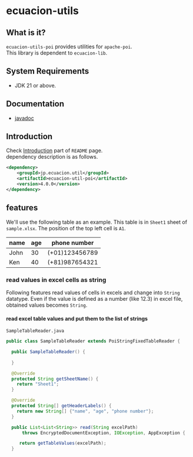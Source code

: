 # ecuacion-utils

## What is it?

`ecuacion-utils-poi` provides utilities for `apache-poi`.  
This library is dependent to `ecuacion-lib`.

## System Requirements

- JDK 21 or above.

## Documentation

- [javadoc](https://javadoc.ecuacion.jp/apidocs/ecuacion-util-poi/jp.ecuacion.util.poi/module-summary.html)

## Introduction

Check [Introduction](https://github.com/ecuacion-jp/ecuacion-lib) part of `README` page.  
dependency description is as follows.

```xml
<dependency>
    <groupId>jp.ecuacion.util</groupId>
    <artifactId>ecuacion-util-poi</artifactId>
    <version>4.0.0</version>
</dependency>
```

## features

We'll use the following table as an example. This table is in `Sheet1` sheet of `sample.xlsx`. The position of the top left cell is `A1`.

| name | age  | phone number   |
| ---- | ---- | ----           |
| John | 30   | (+01)123456789 |
| Ken  | 40   | (+81)987654321 |

### read values in excel cells as string

Following features read values of cells in excels and change into `String` datatype. Even if the value is defined as a number (like 12.3) in excel file, obtained values becomes `String`.  

#### read excel table values and put them to the list of strings

`SampleTableReader.java`

```java
public class SampleTableReader extends PoiStringFixedTableReader {

  public SampleTableReader() {
    
  }

  @Override
  protected String getSheetName() {
    return "Sheet1";
  }

  @Override
  protected String[] getHeaderLabels() {
    return new String[] {"name", "age", "phone number"};
  }

  public List<List<String>> read(String excelPath)
      throws EncryptedDocumentException, IOException, AppException {

     return getTableValues(excelPath);
  }
```
